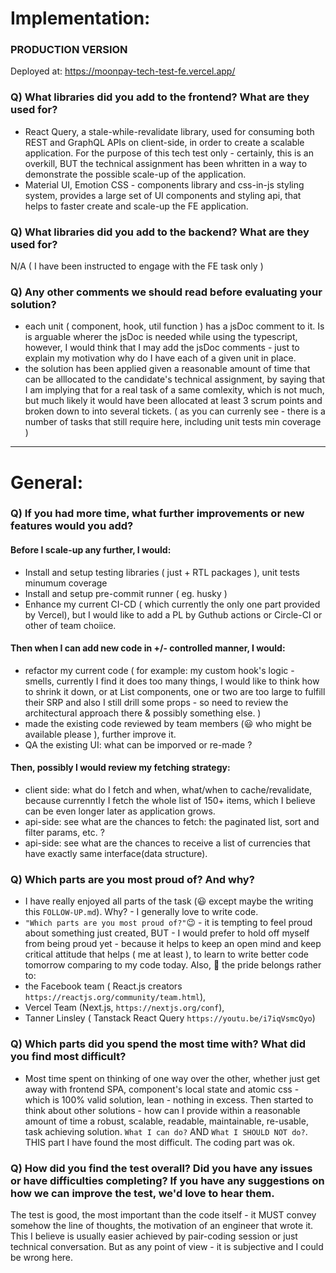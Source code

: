 # Implementation:

### PRODUCTION VERSION

Deployed at: https://moonpay-tech-test-fe.vercel.app/

### Q) What libraries did you add to the frontend? What are they used for?

- React Query, a stale-while-revalidate library, used for consuming both REST and GraphQL APIs on client-side, in order to create
  a scalable application. For the purpose of this tech test only - certainly, this is an overkill, BUT the technical assignment has been whritten
  in a way to demonstrate the possible scale-up of the application.
- Material UI, Emotion CSS - components library and css-in-js styling system, provides a large set of UI components and styling api, that helps to
  faster create and scale-up the FE application.

### Q) What libraries did you add to the backend? What are they used for?

N/A ( I have been instructed to engage with the FE task only )

### Q) Any other comments we should read before evaluating your solution?

- each unit ( component, hook, util function ) has a jsDoc comment to it. Is is arguable wherer the jsDoc is needed while using the typescript,
  however, I would think that I may add the jsDoc comments - just to explain my motivation why do I have each of a given unit in place.
- the solution has been applied given a reasonable amount of time that can be alllocated to the candidate's technical assignment, by saying that
  I am implying that for a real task of a same comlexity, which is not much, but much likely it would have been allocated at least 3 scrum points and
  broken down to into several tickets. ( as you can currenly see - there is a number of tasks that still require here, including unit tests min coverage )

---

# General:

### Q) If you had more time, what further improvements or new features would you add?

#### Before I scale-up any further, I would:

- Install and setup testing libraries ( just + RTL packages ), unit tests minumum coverage
- Install and setup pre-commit runner ( eg. husky )
- Enhance my current CI-CD ( which currently the only one part provided by Vercel), but I would like to add a PL by Guthub actions or Circle-CI or other of team choiice.

#### Then when I can add new code in +/- controlled manner, I would:

- refactor my current code ( for example: my custom hook's logic - smells, currently I find it does too many things, I would like to think how to shrink it down, or at List components, one or two are too large to fulfill their SRP and also I still drill some props - so need to review the architectural approach there & possibly something else. )
- made the existing code reviewed by team members (😃 who might be available please ), further improve it.
- QA the existing UI: what can be imporved or re-made ?

#### Then, possibly I would review my fetching strategy:

- client side: what do I fetch and when, what/when to cache/revalidate,
  because currenntly I fetch the whole list of 150+ items, which I believe can be even longer later as application grows.
- api-side: see what are the chances to fetch: the paginated list, sort and filter params, etc. ?
- api-side: see what are the chances to receive a list of currencies that have exactly same interface(data structure).

### Q) Which parts are you most proud of? And why?

- I have really enjoyed all parts of the task (😃 except maybe the writing this `FOLLOW-UP.md`). Why? - I generally love to write code.
- `"Which parts are you most proud of?"`😉 - it is tempting to feel proud about something just created, BUT - I would prefer to hold off myself from being proud yet - because it helps to keep an open mind and keep critical attitude that helps ( me at least ), to learn to write better code tomorrow comparing to my code today. Also, 🚀 the pride belongs rather to:
- the Facebook team ( React.js creators `https://reactjs.org/community/team.html`),
- Vercel Team (Next.js, `https://nextjs.org/conf`),
- Tanner Linsley ( Tanstack React Query `https://youtu.be/i7iqVsmcQyo`)

### Q) Which parts did you spend the most time with? What did you find most difficult?

- Most time spent on thinking of one way over the other, whether just get away with frontend SPA, component's local state and atomic css - which is
  100% valid solution, lean - nothing in excess. Then started to think about other solutions - how can I provide within a reasonable amount of time a robust, scalable, readable, maintainable, re-usable, task achieving solution. `What I can do?` AND `What I SHOULD NOT do?`. THIS part I have found the most difficult. The coding part was ok.

### Q) How did you find the test overall? Did you have any issues or have difficulties completing? If you have any suggestions on how we can improve the test, we'd love to hear them.

The test is good, the most important than the code itself - it MUST convey somehow the line of thoughts, the motivation of an engineer that wrote it.
This I believe is usually easier achieved by pair-coding session or just technical conversation. But as any point of view - it is subjective and I could be wrong here.
